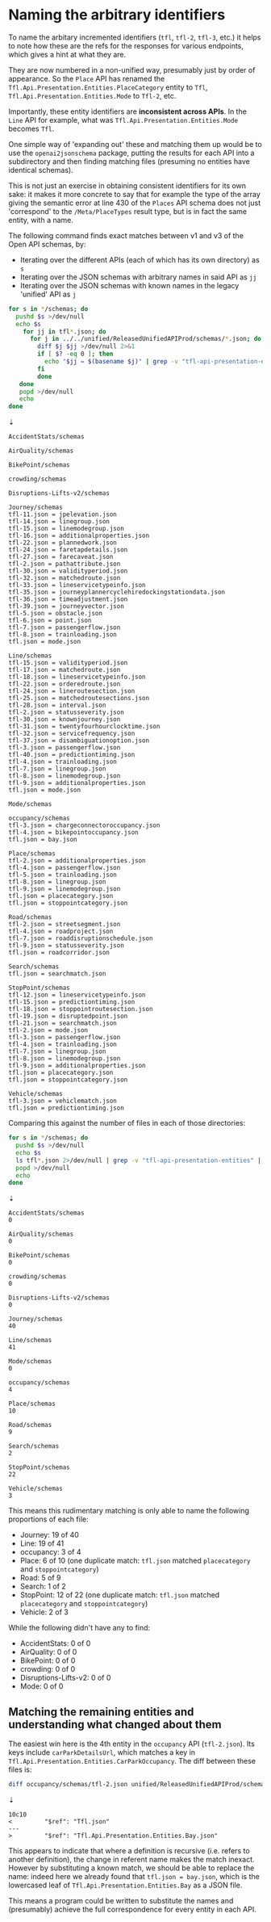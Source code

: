 # Naming the arbitrary identifiers

To name the arbitary incremented identifiers (`tfl`, `tfl-2`, `tfl-3`, etc.) it helps to note how
these are the refs for the responses for various endpoints, which gives a hint at what they are.

They are now numbered in a non-unified way, presumably just by order of appearance. So the `Place`
API has renamed the `Tfl.Api.Presentation.Entities.PlaceCategory` entity to `Tfl`,
`Tfl.Api.Presentation.Entities.Mode` to `Tfl-2`, etc.

Importantly, these entity identifiers are **inconsistent across APIs**.
In the `Line` API for example, what was `Tfl.Api.Presentation.Entities.Mode` becomes `Tfl`.

One simple way of 'expanding out' these and matching them up would be to use the `openai2jsonschema`
package, putting the results for each API into a subdirectory and then finding matching files
(presuming no entities have identical schemas).

This is not just an exercise in obtaining consistent identifiers for its own sake:
it makes it more concrete to say that for example the type of the array giving the semantic error at
line 430 of the `Places` API schema does not just 'correspond' to the `/Meta/PlaceTypes` result
type, but is in fact the same entity, with a name.

The following command finds exact matches between v1 and v3 of the Open API schemas, by:

- Iterating over the different APIs (each of which has its own directory) as `s`
- Iterating over the JSON schemas with arbitrary names in said API as `jj`
- Iterating over the JSON schemas with known names in the legacy 'unified' API as `j`

```sh
for s in */schemas; do
  pushd $s >/dev/null
  echo $s
    for jj in tfl*.json; do
      for j in ../../unified/ReleasedUnifiedAPIProd/schemas/*.json; do
        diff $j $jj >/dev/null 2>&1
        if [ $? -eq 0 ]; then
          echo "$jj = $(basename $j)" | grep -v "tfl-api-presentation-entities"
        fi
        done
   done
   popd >/dev/null
   echo
done
```
⇣
```
AccidentStats/schemas

AirQuality/schemas

BikePoint/schemas

crowding/schemas

Disruptions-Lifts-v2/schemas

Journey/schemas
tfl-11.json = jpelevation.json
tfl-14.json = linegroup.json
tfl-15.json = linemodegroup.json
tfl-16.json = additionalproperties.json
tfl-22.json = plannedwork.json
tfl-24.json = faretapdetails.json
tfl-27.json = farecaveat.json
tfl-2.json = pathattribute.json
tfl-30.json = validityperiod.json
tfl-32.json = matchedroute.json
tfl-33.json = lineservicetypeinfo.json
tfl-35.json = journeyplannercyclehiredockingstationdata.json
tfl-36.json = timeadjustment.json
tfl-39.json = journeyvector.json
tfl-5.json = obstacle.json
tfl-6.json = point.json
tfl-7.json = passengerflow.json
tfl-8.json = trainloading.json
tfl.json = mode.json

Line/schemas
tfl-15.json = validityperiod.json
tfl-17.json = matchedroute.json
tfl-18.json = lineservicetypeinfo.json
tfl-22.json = orderedroute.json
tfl-24.json = lineroutesection.json
tfl-25.json = matchedroutesections.json
tfl-28.json = interval.json
tfl-2.json = statusseverity.json
tfl-30.json = knownjourney.json
tfl-31.json = twentyfourhourclocktime.json
tfl-32.json = servicefrequency.json
tfl-37.json = disambiguationoption.json
tfl-3.json = passengerflow.json
tfl-40.json = predictiontiming.json
tfl-4.json = trainloading.json
tfl-7.json = linegroup.json
tfl-8.json = linemodegroup.json
tfl-9.json = additionalproperties.json
tfl.json = mode.json

Mode/schemas

occupancy/schemas
tfl-3.json = chargeconnectoroccupancy.json
tfl-4.json = bikepointoccupancy.json
tfl.json = bay.json

Place/schemas
tfl-2.json = additionalproperties.json
tfl-4.json = passengerflow.json
tfl-5.json = trainloading.json
tfl-8.json = linegroup.json
tfl-9.json = linemodegroup.json
tfl.json = placecategory.json
tfl.json = stoppointcategory.json

Road/schemas
tfl-2.json = streetsegment.json
tfl-4.json = roadproject.json
tfl-7.json = roaddisruptionschedule.json
tfl-9.json = statusseverity.json
tfl.json = roadcorridor.json

Search/schemas
tfl.json = searchmatch.json

StopPoint/schemas
tfl-12.json = lineservicetypeinfo.json
tfl-15.json = predictiontiming.json
tfl-18.json = stoppointroutesection.json
tfl-19.json = disruptedpoint.json
tfl-21.json = searchmatch.json
tfl-2.json = mode.json
tfl-3.json = passengerflow.json
tfl-4.json = trainloading.json
tfl-7.json = linegroup.json
tfl-8.json = linemodegroup.json
tfl-9.json = additionalproperties.json
tfl.json = placecategory.json
tfl.json = stoppointcategory.json

Vehicle/schemas
tfl-3.json = vehiclematch.json
tfl.json = predictiontiming.json
```

Comparing this against the number of files in each of those directories:

```sh
for s in */schemas; do
  pushd $s >/dev/null
  echo $s
  ls tfl*.json 2>/dev/null | grep -v "tfl-api-presentation-entities" | wc -l
  popd >/dev/null
  echo
done
```
⇣
```
AccidentStats/schemas
0

AirQuality/schemas
0

BikePoint/schemas
0

crowding/schemas
0

Disruptions-Lifts-v2/schemas
0

Journey/schemas
40

Line/schemas
41

Mode/schemas
0

occupancy/schemas
4

Place/schemas
10

Road/schemas
9

Search/schemas
2

StopPoint/schemas
22

Vehicle/schemas
3
```

This means this rudimentary matching is only able to name the following proportions of each file:

- Journey: 19 of 40
- Line: 19 of 41
- occupancy: 3 of 4
- Place: 6 of 10 (one duplicate match: `tfl.json` matched `placecategory` and `stoppointcategory`)
- Road: 5 of 9
- Search: 1 of 2
- StopPoint: 12 of 22 (one duplicate match: `tfl.json` matched `placecategory` and `stoppointcategory`)
- Vehicle: 2 of 3

While the following didn't have any to find:

- AccidentStats: 0 of 0
- AirQuality: 0 of 0
- BikePoint: 0 of 0
- crowding: 0 of 0
- Disruptions-Lifts-v2: 0 of 0
- Mode: 0 of 0

## Matching the remaining entities and understanding what changed about them

The easiest win here is the 4th entity in the `occupancy` API (`tfl-2.json`).
Its keys include `carParkDetailsUrl`, which matches a key in
`Tfl.Api.Presentation.Entities.CarParkOccupancy`. The diff between these files is:

```sh
diff occupancy/schemas/tfl-2.json unified/ReleasedUnifiedAPIProd/schemas/carparkoccupancy.json 
```
⇣
```
10c10
<         "$ref": "Tfl.json"
---
>         "$ref": "Tfl.Api.Presentation.Entities.Bay.json"
```

This appears to indicate that where a definition is recursive (i.e. refers to another definition),
the change in referent name makes the match inexact. However by substituting a known match, we
should be able to replace the name: indeed here we already found that `tfl.json = bay.json`,
which is the lowercased leaf of `Tfl.Api.Presentation.Entities.Bay` as a JSON file.

This means a program could be written to substitute the names and (presumably) achieve the full
correspondence for every entity in each API.
